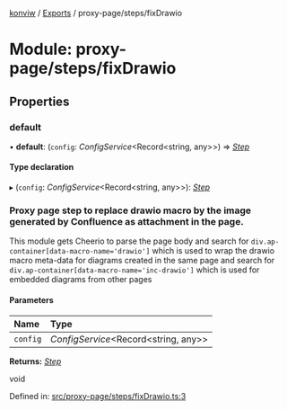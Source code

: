 [konviw]() / [Exports](../modules.md) / proxy-page/steps/fixDrawio

# Module: proxy-page/steps/fixDrawio

## Properties

### default

• **default**: (`config`: *ConfigService*<Record<string, any\>\>) => [*Step*](../interfaces/proxy_page_proxy_page_step.step.md)

#### Type declaration

▸ (`config`: *ConfigService*<Record<string, any\>\>): [*Step*](../interfaces/proxy_page_proxy_page_step.step.md)

### Proxy page step to replace drawio macro by the image generated by Confluence as attachment in the page.

This module gets Cheerio to parse the page body and search for
`div.ap-container[data-macro-name='drawio']` which is used to wrap the
drawio macro meta-data for diagrams created in the same page and search for
`div.ap-container[data-macro-name='inc-drawio']` which is used for
embedded diagrams from other pages

#### Parameters

| Name | Type |
| :------ | :------ |
| `config` | *ConfigService*<Record<string, any\>\> |

**Returns:** [*Step*](../interfaces/proxy_page_proxy_page_step.step.md)

void

Defined in: [src/proxy-page/steps/fixDrawio.ts:3](https://github.com/Sanofi-IADC/konviw/blob/d2e0da9/src/proxy-page/steps/fixDrawio.ts#L3)
